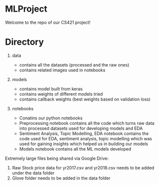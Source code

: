 # MLProject
Welcome to the repo of our CS421 project!

# Directory
1. data 
    - contains all the datasets (processed and the raw ones)
    - contains related images used in notebooks 

2. models 
    - contains model built from keras 
    - contains weights of different models tried 
    - contains callback weights (best weights based on validation loss)

3. notebooks 
    - Conatins our python notebooks 
    - Preprocessing notebook contains all the code which turns raw data into processed datasets used for developing models and EDA
    - Sentiment Analysis, Topic Modelling, EDA notebook contains the code used for EDA, sentiment analysis, topic modelling which was used for gaining insights which helped us in building our models 
    - Models notebook contains all the ML models developed 

Extremely large files being shared via Google Drive:

1. Raw Stock price data for yr2017.csv and yr2018.csv needs to be added under the data folder 
2. Glove folder needs to be added in the data folder
